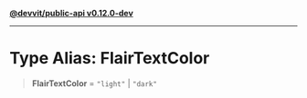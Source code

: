 [**@devvit/public-api v0.12.0-dev**](../../README.md)

---

# Type Alias: FlairTextColor

> **FlairTextColor** = `"light"` \| `"dark"`
